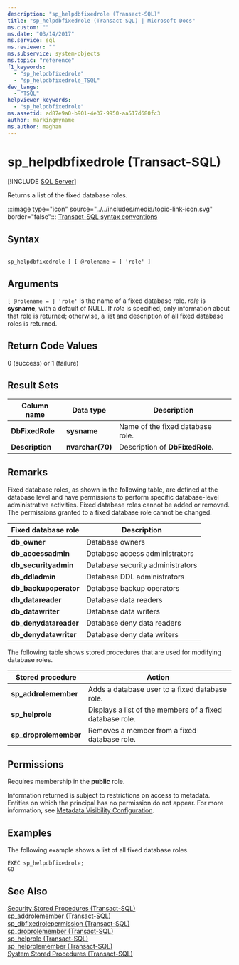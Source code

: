 ```yaml
---
description: "sp_helpdbfixedrole (Transact-SQL)"
title: "sp_helpdbfixedrole (Transact-SQL) | Microsoft Docs"
ms.custom: ""
ms.date: "03/14/2017"
ms.service: sql
ms.reviewer: ""
ms.subservice: system-objects
ms.topic: "reference"
f1_keywords: 
  - "sp_helpdbfixedrole"
  - "sp_helpdbfixedrole_TSQL"
dev_langs: 
  - "TSQL"
helpviewer_keywords: 
  - "sp_helpdbfixedrole"
ms.assetid: ad87e9a0-b901-4e37-9950-aa517d680fc3
author: markingmyname
ms.author: maghan
---
```

# sp_helpdbfixedrole (Transact-SQL)
[!INCLUDE [SQL Server](../../includes/applies-to-version/sqlserver.md)]

  Returns a list of the fixed database roles.  
  
 :::image type="icon" source="../../includes/media/topic-link-icon.svg" border="false"::: [Transact-SQL syntax conventions](../../t-sql/language-elements/transact-sql-syntax-conventions-transact-sql.md)  
  
## Syntax  
  
```  
  
sp_helpdbfixedrole [ [ @rolename = ] 'role' ]   
```  
  
## Arguments  
`[ @rolename = ] 'role'`
 Is the name of a fixed database role. *role* is **sysname**, with a default of NULL. If *role* is specified, only information about that role is returned; otherwise, a list and description of all fixed database roles is returned.  
  
## Return Code Values  
 0 (success) or 1 (failure)  
  
## Result Sets  
  
|Column name|Data type|Description|  
|-----------------|---------------|-----------------|  
|**DbFixedRole**|**sysname**|Name of the fixed database role.|  
|**Description**|**nvarchar(70)**|Description of **DbFixedRole.**|  
  
## Remarks  
 Fixed database roles, as shown in the following table, are defined at the database level and have permissions to perform specific database-level administrative activities. Fixed database roles cannot be added or removed. The permissions granted to a fixed database role cannot be changed.  
  
|Fixed database role|Description|  
|-------------------------|-----------------|  
|**db_owner**|Database owners|  
|**db_accessadmin**|Database access administrators|  
|**db_securityadmin**|Database security administrators|  
|**db_ddladmin**|Database DDL administrators|  
|**db_backupoperator**|Database backup operators|  
|**db_datareader**|Database data readers|  
|**db_datawriter**|Database data writers|  
|**db_denydatareader**|Database deny data readers|  
|**db_denydatawriter**|Database deny data writers|  
  
 The following table shows stored procedures that are used for modifying database roles.  
  
|Stored procedure|Action|  
|----------------------|------------|  
|**sp_addrolemember**|Adds a database user to a fixed database role.|  
|**sp_helprole**|Displays a list of the members of a fixed database role.|  
|**sp_droprolemember**|Removes a member from a fixed database role.|  
  
## Permissions  
 Requires membership in the **public** role.  
  
 Information returned is subject to restrictions on access to metadata. Entities on which the principal has no permission do not appear. For more information, see [Metadata Visibility Configuration](../../relational-databases/security/metadata-visibility-configuration.md).  
  
## Examples  
 The following example shows a list of all fixed database roles.  
  
```  
EXEC sp_helpdbfixedrole;  
GO  
```  
  
## See Also  
 [Security Stored Procedures &#40;Transact-SQL&#41;](../../relational-databases/system-stored-procedures/security-stored-procedures-transact-sql.md)   
 [sp_addrolemember &#40;Transact-SQL&#41;](../../relational-databases/system-stored-procedures/sp-addrolemember-transact-sql.md)   
 [sp_dbfixedrolepermission &#40;Transact-SQL&#41;](../../relational-databases/system-stored-procedures/sp-dbfixedrolepermission-transact-sql.md)   
 [sp_droprolemember &#40;Transact-SQL&#41;](../../relational-databases/system-stored-procedures/sp-droprolemember-transact-sql.md)   
 [sp_helprole &#40;Transact-SQL&#41;](../../relational-databases/system-stored-procedures/sp-helprole-transact-sql.md)   
 [sp_helprolemember &#40;Transact-SQL&#41;](../../relational-databases/system-stored-procedures/sp-helprolemember-transact-sql.md)   
 [System Stored Procedures &#40;Transact-SQL&#41;](../../relational-databases/system-stored-procedures/system-stored-procedures-transact-sql.md)  
  
  
